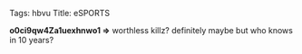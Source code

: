 Tags: hbvu
Title: eSPORTS
  
**o0ci9qw4Za1uexhnwo1 =>** worthless killz? definitely maybe but who knows in 10 years?